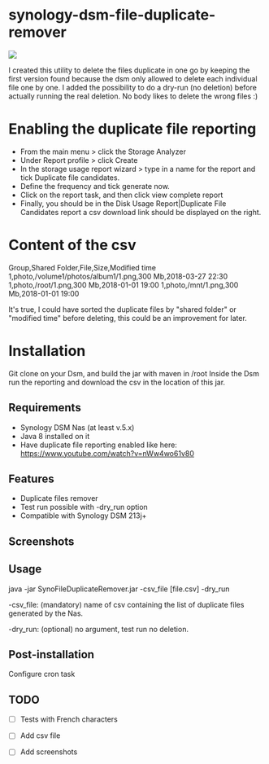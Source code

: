 # synology-dsm-file-duplicate-remover

<img src="https://travis-ci.org/aquenneville/syno-file-duplicate-remover.svg?branch=master"/>

I created this utility to delete the files duplicate in one go by keeping the first version found because the dsm only allowed to delete each individual file one by one. I added the possibility to do a dry-run (no deletion) before actually running the real deletion. No body likes to delete the wrong files :)

# Enabling the duplicate file reporting

- From the main menu > click the Storage Analyzer
- Under Report profile > click Create
- In the storage usage report wizard > type in a name for the report and tick Duplicate file candidates.
- Define the frequency and tick generate now.
- Click on the report task, and then click view complete report
- Finally, you should be in the Disk Usage Report|Duplicate File Candidates report a csv download link should be displayed on the right.

# Content of the csv
Group,Shared Folder,File,Size,Modified time
1,photo,/volume1/photos/album1/1.png,300 Mb,2018-03-27 22:30
1,photo,/root/1.png,300 Mb,2018-01-01 19:00
1,photo,/mnt/1.png,300 Mb,2018-01-01 19:00

It's true, I could have sorted the duplicate files by "shared folder" or "modified time" before deleting, this could be an improvement for later.

# Installation
Git clone on your Dsm, and build the jar with maven in /root
Inside the Dsm run the reporting and download the csv in the location of this jar.

Requirements
-----------------------------
- Synology DSM Nas (at least v.5.x)
- Java 8 installed on it
- Have duplicate file reporting enabled like here: https://www.youtube.com/watch?v=nWw4wo61v80

Features 
-----------------------------
- Duplicate files remover
- Test run possible with -dry_run option
- Compatible with Synology DSM 213j+

Screenshots
----------------------------

Usage
----------------------------
java -jar SynoFileDuplicateRemover.jar -csv_file [file.csv] -dry_run

-csv_file: (mandatory) name of csv containing the list of duplicate files generated by the Nas.

-dry_run: (optional) no argument, test run no deletion.

Post-installation
----------------------------
Configure cron task

TODO
----------------------------
- [ ] Tests with French characters
- [ ] Add csv file
- [ ] Add screenshots

